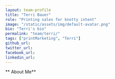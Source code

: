 ```yaml
---
layout: team-profile
title: "Terri Bauer"
role: "Printing sales for knotty intent"
image: "/static/assets/img/default-avatar.png"
bio: "Terri's bio"
permalink: "team/terri/"
tags: ["printMarketing", "Terri"]
github_url: 
twitter_url: 
facebook_url:
linkedin_url: 
---
```


** About Me**

